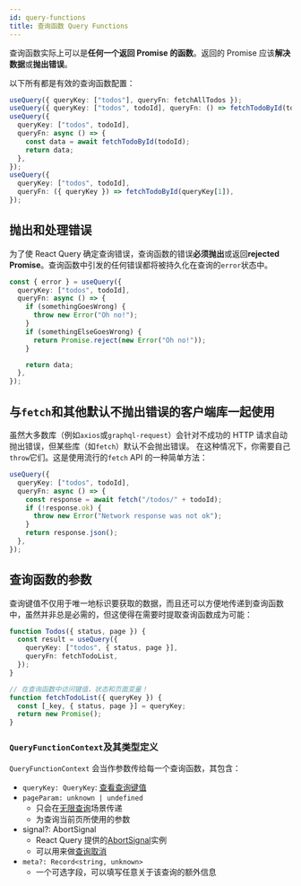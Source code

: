 ```yaml
---
id: query-functions
title: 查询函数 Query Functions
---
```


查询函数实际上可以是**任何一个返回 Promise 的函数**。返回的 Promise 应该**解决数据**或**抛出错误**。

以下所有都是有效的查询函数配置：

```ts
useQuery({ queryKey: ["todos"], queryFn: fetchAllTodos });
useQuery({ queryKey: ["todos", todoId], queryFn: () => fetchTodoById(todoId) });
useQuery({
  queryKey: ["todos", todoId],
  queryFn: async () => {
    const data = await fetchTodoById(todoId);
    return data;
  },
});
useQuery({
  queryKey: ["todos", todoId],
  queryFn: ({ queryKey }) => fetchTodoById(queryKey[1]),
});
```

## 抛出和处理错误

为了使 React Query 确定查询错误，查询函数的错误**必须抛出**或返回**rejected Promise**。查询函数中引发的任何错误都将被持久化在查询的`error`状态中。

```ts
const { error } = useQuery({
  queryKey: ["todos", todoId],
  queryFn: async () => {
    if (somethingGoesWrong) {
      throw new Error("Oh no!");
    }
    if (somethingElseGoesWrong) {
      return Promise.reject(new Error("Oh no!"));
    }

    return data;
  },
});
```

## 与`fetch`和其他默认不抛出错误的客户端库一起使用

虽然大多数库（例如`axios`或`graphql-request`）会针对不成功的 HTTP 请求自动抛出错误，但某些库（如`fetch`）默认不会抛出错误。
在这种情况下，你需要自己`throw`它们。这是使用流行的`fetch` API 的一种简单方法：

```ts
useQuery({
  queryKey: ["todos", todoId],
  queryFn: async () => {
    const response = await fetch("/todos/" + todoId);
    if (!response.ok) {
      throw new Error("Network response was not ok");
    }
    return response.json();
  },
});
```

## 查询函数的参数

查询键值不仅用于唯一地标识要获取的数据，而且还可以方便地传递到查询函数中，虽然并非总是必需的，但这使得在需要时提取查询函数成为可能：

```ts
function Todos({ status, page }) {
  const result = useQuery({
    queryKey: ["todos", { status, page }],
    queryFn: fetchTodoList,
  });
}

// 在查询函数中访问键值，状态和页面变量！
function fetchTodoList({ queryKey }) {
  const [_key, { status, page }] = queryKey;
  return new Promise();
}
```

### `QueryFunctionContext`及其类型定义

`QueryFunctionContext` 会当作参数传给每一个查询函数，其包含：

- `queryKey: QueryKey`: [查看查询键值](./query-keys.md)
- `pageParam: unknown | undefined`
  - 只会在[无限查询](./infinite-queries.md)场景传递
  - 为查询当前页所使用的参数
- signal?: AbortSignal
  - React Query 提供的[AbortSignal](https://developer.mozilla.org/en-US/docs/Web/API/AbortSignal)实例
  - 可以用来做[查询取消](./query-cancellation.md)
- `meta?: Record<string, unknown>`
  - 一个可选字段，可以填写任意关于该查询的额外信息
